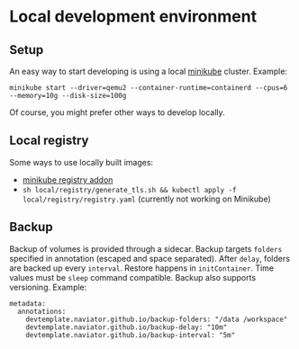 # Local development environment

## Setup

An easy way to start developing is using a local [minikube](https://minikube.sigs.k8s.io) cluster. Example:
```
minikube start --driver=qemu2 --container-runtime=containerd --cpus=6 --memory=10g --disk-size=100g
```
Of course, you might prefer other ways to develop locally.

## Local registry

Some ways to use locally built images:
- [minikube registry addon](https://minikube.sigs.k8s.io/docs/handbook/registry/)
- `sh local/registry/generate_tls.sh && kubectl apply -f local/registry/registry.yaml` (currently not working on Minikube)

## Backup

Backup of volumes is provided through a sidecar. Backup targets `folders` specified in annotation (escaped and space separated). After `delay`, folders are backed up every `interval`. Restore happens in `initContainer`. Time values must be `sleep` command compatible. Backup also supports versioning. Example:
```
metadata:
  annotations:
    devtemplate.naviator.github.io/backup-folders: "/data /workspace"
    devtemplate.naviator.github.io/backup-delay: "10m"
    devtemplate.naviator.github.io/backup-interval: "5m"
```
